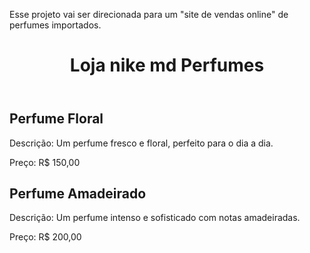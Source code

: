 Esse projeto vai ser direcionada para um "site de vendas online" de perfumes importados.
<!DOCTYPE html>
</head>
<body>
    <header>
        <div class="container">
            <h1>Loja nike md Perfumes</h1>
        </div>
    </header>
    <div class="container">
        <section>
            <div class="product">
                <h2>Perfume Floral</h2>
                <p>Descrição: Um perfume fresco e floral, perfeito para o dia a dia.</p>
                <p>Preço: R$ 150,00</p>
            </div>
            <div class="product">
                <h2>Perfume Amadeirado</h2>
                <p>Descrição: Um perfume intenso e sofisticado com notas amadeiradas.</p>
                <p>Preço: R$ 200,00</p>
            </div>
            <!-- Adicione mais produtos aqui -->
        </section>
    </div>
</body>
</html>
